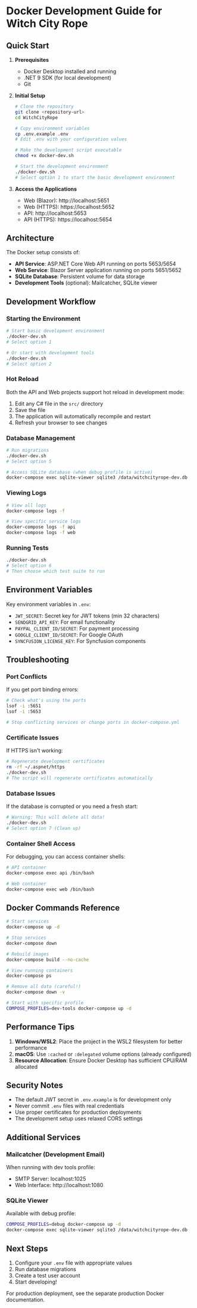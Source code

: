 # Docker Development Guide for Witch City Rope

## Quick Start

1. **Prerequisites**
   - Docker Desktop installed and running
   - .NET 9 SDK (for local development)
   - Git

2. **Initial Setup**
   ```bash
   # Clone the repository
   git clone <repository-url>
   cd WitchCityRope

   # Copy environment variables
   cp .env.example .env
   # Edit .env with your configuration values

   # Make the development script executable
   chmod +x docker-dev.sh

   # Start the development environment
   ./docker-dev.sh
   # Select option 1 to start the basic development environment
   ```

3. **Access the Applications**
   - Web (Blazor): http://localhost:5651
   - Web (HTTPS): https://localhost:5652
   - API: http://localhost:5653
   - API (HTTPS): https://localhost:5654

## Architecture

The Docker setup consists of:

- **API Service**: ASP.NET Core Web API running on ports 5653/5654
- **Web Service**: Blazor Server application running on ports 5651/5652
- **SQLite Database**: Persistent volume for data storage
- **Development Tools** (optional): Mailcatcher, SQLite viewer

## Development Workflow

### Starting the Environment

```bash
# Start basic development environment
./docker-dev.sh
# Select option 1

# Or start with development tools
./docker-dev.sh
# Select option 2
```

### Hot Reload

Both the API and Web projects support hot reload in development mode:

1. Edit any C# file in the `src/` directory
2. Save the file
3. The application will automatically recompile and restart
4. Refresh your browser to see changes

### Database Management

```bash
# Run migrations
./docker-dev.sh
# Select option 5

# Access SQLite database (when debug profile is active)
docker-compose exec sqlite-viewer sqlite3 /data/witchcityrope-dev.db
```

### Viewing Logs

```bash
# View all logs
docker-compose logs -f

# View specific service logs
docker-compose logs -f api
docker-compose logs -f web
```

### Running Tests

```bash
./docker-dev.sh
# Select option 6
# Then choose which test suite to run
```

## Environment Variables

Key environment variables in `.env`:

- `JWT_SECRET`: Secret key for JWT tokens (min 32 characters)
- `SENDGRID_API_KEY`: For email functionality
- `PAYPAL_CLIENT_ID/SECRET`: For payment processing
- `GOOGLE_CLIENT_ID/SECRET`: For Google OAuth
- `SYNCFUSION_LICENSE_KEY`: For Syncfusion components

## Troubleshooting

### Port Conflicts

If you get port binding errors:
```bash
# Check what's using the ports
lsof -i :5651
lsof -i :5653

# Stop conflicting services or change ports in docker-compose.yml
```

### Certificate Issues

If HTTPS isn't working:
```bash
# Regenerate development certificates
rm -rf ~/.aspnet/https
./docker-dev.sh
# The script will regenerate certificates automatically
```

### Database Issues

If the database is corrupted or you need a fresh start:
```bash
# Warning: This will delete all data!
./docker-dev.sh
# Select option 7 (Clean up)
```

### Container Shell Access

For debugging, you can access container shells:
```bash
# API container
docker-compose exec api /bin/bash

# Web container
docker-compose exec web /bin/bash
```

## Docker Commands Reference

```bash
# Start services
docker-compose up -d

# Stop services
docker-compose down

# Rebuild images
docker-compose build --no-cache

# View running containers
docker-compose ps

# Remove all data (careful!)
docker-compose down -v

# Start with specific profile
COMPOSE_PROFILES=dev-tools docker-compose up -d
```

## Performance Tips

1. **Windows/WSL2**: Place the project in the WSL2 filesystem for better performance
2. **macOS**: Use `:cached` or `:delegated` volume options (already configured)
3. **Resource Allocation**: Ensure Docker Desktop has sufficient CPU/RAM allocated

## Security Notes

- The default JWT secret in `.env.example` is for development only
- Never commit `.env` files with real credentials
- Use proper certificates for production deployments
- The development setup uses relaxed CORS settings

## Additional Services

### Mailcatcher (Development Email)

When running with dev tools profile:
- SMTP Server: localhost:1025
- Web Interface: http://localhost:1080

### SQLite Viewer

Available with debug profile:
```bash
COMPOSE_PROFILES=debug docker-compose up -d
docker-compose exec sqlite-viewer sqlite3 /data/witchcityrope-dev.db
```

## Next Steps

1. Configure your `.env` file with appropriate values
2. Run database migrations
3. Create a test user account
4. Start developing!

For production deployment, see the separate production Docker documentation.